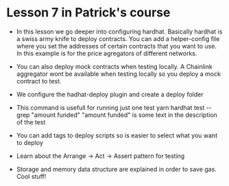 # Lesson 7 in Patrick's course

- In this lesson we go deeper into configuring hardhat. Basically hardhat is a swiss army knife to deploy contracts.
  You can add a helper-config file where you set the addresses of certain contracts that you want to use. In this example is for the price agregators of different networks.

- You can also deploy mock contracts when testing locally. A Chainlink aggregator wont be available when testing locally so you deploy a mock contract to test.

- We configure the hadhat-deploy plugin and create a deploy folder

- This command is usefull for running just one test yarn hardhat test --grep "amount funded"
  "amount funded" is some text in the description of the test

- You can add tags to deploy scripts so is easier to select what you want to deploy

- Learn about the Arrange -> Act -> Assert pattern for testing

- Storage and memory data structure are explained in order to save gas. Cool stuff!
